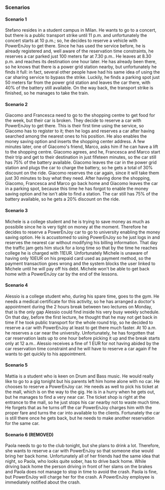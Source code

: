 ### Scenarios

#### Scenario 1

Stefano resides in a student campus in Milan. He wants to go to a concert, but there is a public transport strike until 11 p.m. and unfortunately the concert starts at 10 p.m.; so, he decides to reserve a vehicle with PowerEnJoy to get there. Since he has used the service before, he is already registered and, well aware of the reservation time constraints, he reserves a car parked just 100 meters far at 7.30 p.m.. He leaves at 8.30 p.m. and reaches its destination one hour later. He has already been there, so he knows that there is a power grid station nearby, but unfortunately he finds it full: in fact, several other people have had his same idea of using the car sharing service to bypass the strike. Luckily, he finds a parking spot just 50 meters far from the power grid station and leaves the car there, with 40% of the battery still available. On the way back, the transport strike is finished, so he manages to take the train.

#### Scenario 2

Giacomo and Francesca need to go to the shopping centre to get food for the week, but their car is broken. They decide to reserve a car with PowerEnJoy to get there. This is their first time using the service, so Giacomo has to register to it; then he logs and reserves a car after having searched among the nearest ones to his position. He also enables the money saving option and inserts the shopping center address. A few minutes later, one of Giacomo's friend, Marco, asks him if he can have a lift to the shopping centre. Giacomo agrees, and he, Francesca and Marco start their trip and get to their destination in just fifeteen minutes, so the car still has 75% of the battery available. Giacomo leaves the car in the power grid station and plugs the car to charge the battery, so he gets a total of 30% discount on the ride. Giacomo reserves the car again, since it will take them just 30 minutes to buy what they need. After having done the shopping, Giacomo, Francesca and Marco go back home and Giacomo leaves the car in a parking spot, because this time he has forgot to enable the money saving option and he isn't able to find a station. The car still has 75% of the battery available, so he gets a 20% discount on the ride.

#### Scenario 3

Michele is a college student and he is trying to save money as much as possibile since he is very tight on money at the moment. Therefore he decides to reserve a PowerEnJoy car to go to university enabling the money saving option. He is accustomed to using PowerEnJoy so he just logs in and reserves the nearest car without modifying his billing information. That day the traffic jam gets him stuck for a long time so that by the time he reaches college he is charged with 11EUR. Unfortunately Michele is unaware of having only 10EUR on his prepaid card used as payment method, so the payment transaction goes wrong and the system blocks the user linked to Michele until he will pay off his debt. Michele won't be able to get back home with a PowerEnJoy car by the end of the lessons.

#### Scenario 4

Alessio is a college student who, during his spare time, goes to the gym. He needs a medical certificate for this activity, so he has arranged a doctor's appointment during the 2 hours break between two lectures on Monday, that is the only gap Alessio could find inside his very busy weekly schedule. On that day, before the first lecture, he thought that he may not get back in time if he took public transport for the whole round trip, so he decided to reserve a car with PowerEnJoy at least to get there much faster. At 10 a.m. he reserves a car near the university. Unfortunately, he has forgotten that car reservation lasts up to one hour before picking it up and the break starts only at 12 a.m.. Alessio receives a fine of 1 EUR for not having abided by the car reservation time constraint and he will have to reserve a car again if he wants to get quickly to his appointment.

#### Scenario 5

Mattia is a student who is keen on Drum and Bass music. He would really like to go to a gig tonight but his parents left him home alone with no car. He chooses to reserve a PowerEnJoy car. He needs as well to pick his ticket at the mall, which is on the way to the gig. He is in a hurry when he gets out, but he manages to find a very near car. The ticket shop is right at the entrance to the mall, so he just stops his car nearby not to waste much time. He forgets that as he turns off the car PowerEnJoy charges him with the proper fare and turns the car into available to the clients. Fortunately the car is still there once he gets back, but he needs to make another reservation for the same car.

#### Scenario 6 (REMOVED)

Paola needs to go to the club tonight, but she plans to drink a lot. Therefore, she wants to reserve a car with PowerEnJoy so that someone else would bring her back home. Unfortunately all of her friends had the same idea that night, so Paola, who looks quite sober, has to drive back home. While driving back home the person driving in front of her slams on the brakes and Paola does not manage to stop in time to avoid the crash. Paola is fine, but PowerEnJoy will charge her for the crash. A PowerEnJoy employee is immediately notified about the crash.
